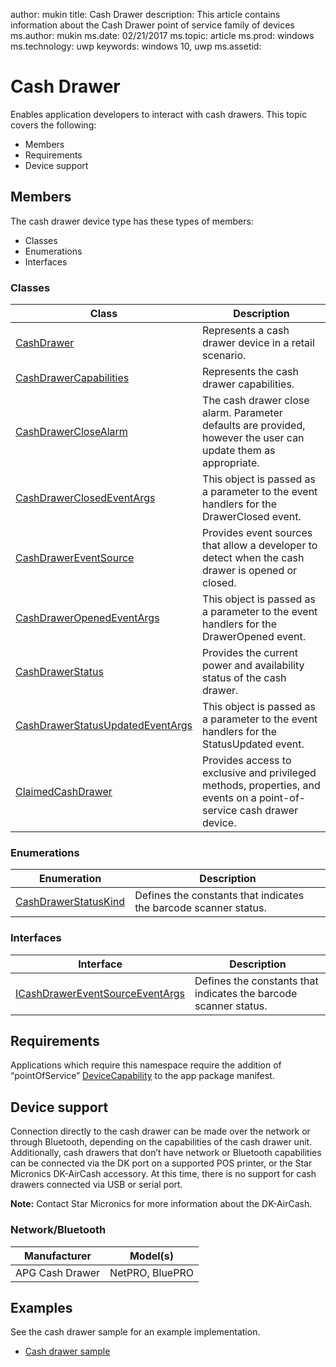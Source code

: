 author: mukin
title: Cash Drawer
description: This article contains information about the Cash Drawer point of service family of devices
ms.author: mukin
ms.date: 02/21/2017
ms.topic: article
ms.prod: windows
ms.technology: uwp
keywords: windows 10, uwp
ms.assetid:

# Cash Drawer

Enables application developers to interact with cash drawers.
This topic covers the following:
+	Members
+	Requirements
+ Device support

## Members
The cash drawer device type has these types of members:
+	Classes
+	Enumerations
+	Interfaces

### Classes
| Class | Description |
|-------|-------------|
| [CashDrawer](https://docs.microsoft.com/en-us/uwp/api/windows.devices.pointofservice.cashdrawer) | Represents a cash drawer device in a retail scenario. |
| [CashDrawerCapabilities](https://docs.microsoft.com/en-us/uwp/api/windows.devices.pointofservice.cashdrawercapabilities) | Represents the cash drawer capabilities. |
| [CashDrawerCloseAlarm](https://docs.microsoft.com/en-us/uwp/api/windows.devices.pointofservice.cashdrawerclosealarm) | The cash drawer close alarm. Parameter defaults are provided, however the user can update them as appropriate. |
| [CashDrawerClosedEventArgs](https://docs.microsoft.com/en-us/uwp/api/windows.devices.pointofservice.cashdrawerclosedeventargs) | This object is passed as a parameter to the event handlers for the DrawerClosed event. |
| [CashDrawerEventSource](https://docs.microsoft.com/en-us/uwp/api/windows.devices.pointofservice.cashdrawereventsource) | Provides event sources that allow a developer to detect when the cash drawer is opened or closed. |
| [CashDrawerOpenedEventArgs](https://docs.microsoft.com/en-us/uwp/api/windows.devices.pointofservice.cashdraweropenedeventargs) | This object is passed as a parameter to the event handlers for the DrawerOpened event. |
| [CashDrawerStatus](https://docs.microsoft.com/en-us/uwp/api/windows.devices.pointofservice.cashdrawerstatus) | Provides the current power and availability status of the cash drawer. |
| [CashDrawerStatusUpdatedEventArgs](https://docs.microsoft.com/en-us/uwp/api/windows.devices.pointofservice.cashdrawerstatusupdatedeventargs) | This object is passed as a parameter to the event handlers for the StatusUpdated event. |
| [ClaimedCashDrawer](https://docs.microsoft.com/en-us/uwp/api/windows.devices.pointofservice.claimedcashdrawer) | Provides access to exclusive and privileged methods, properties, and events on a point-of-service cash drawer device. |

### Enumerations
| Enumeration |	Description |
|-------------|-------------|
| [CashDrawerStatusKind](https://docs.microsoft.com/en-us/uwp/api/windows.devices.pointofservice.cashdrawerstatuskind) | Defines the constants that indicates the barcode scanner status. |

### Interfaces
| Interface |	Description |
|-----------|-------------|
| [ICashDrawerEventSourceEventArgs](https://docs.microsoft.com/en-us/uwp/api/windows.devices.pointofservice.icashdrawereventsourceeventargs) | Defines the constants that indicates the barcode scanner status. |

## Requirements
Applications which require this namespace require the addition of “pointOfService” [DeviceCapability](https://msdn.microsoft.com/library/4353c4fd-f038-4986-81ed-d2ec0c6235ef) to the app package manifest.

## Device support
Connection directly to the cash drawer can be made over the network or through Bluetooth, depending on the capabilities of the cash drawer unit. Additionally, cash drawers that don’t have network or Bluetooth capabilities can be connected via the DK port on a supported POS printer, or the Star Micronics DK-AirCash accessory. At this time, there is no support for cash drawers connected via USB or serial port.

**Note:**  Contact Star Micronics for more information about the DK-AirCash.

### Network/Bluetooth
| Manufacturer |	Model(s) |
|--------------|-----------|
| APG Cash Drawer |	NetPRO, BluePRO |

## Examples
See the cash drawer sample for an example implementation.
+	[Cash drawer sample](https://github.com/Microsoft/Windows-universal-samples/tree/master/Samples/CashDrawer)
